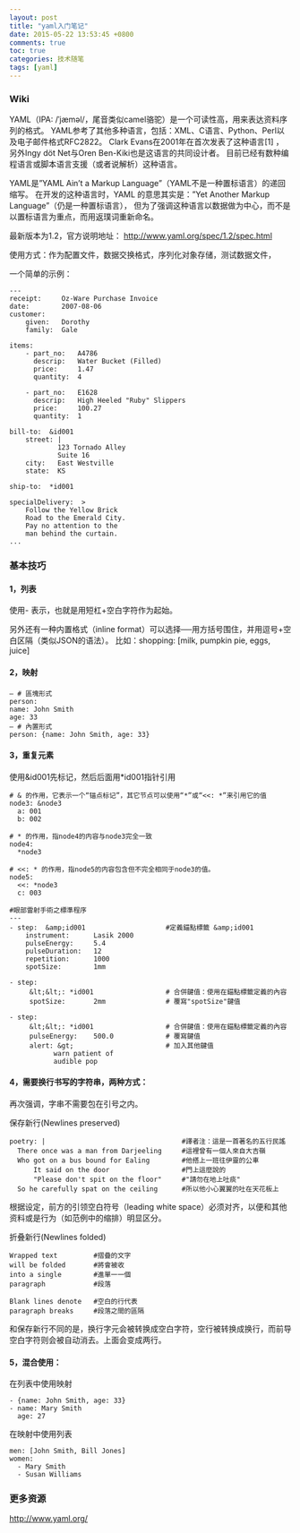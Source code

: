 ```yaml
---
layout: post
title: "yaml入门笔记"
date: 2015-05-22 13:53:45 +0800
comments: true
toc: true
categories: 技术随笔
tags: [yaml]
---
```


### Wiki

YAML（IPA: /ˈjæməl/，尾音类似camel骆驼）是一个可读性高，用来表达资料序列的格式。
YAML参考了其他多种语言，包括：XML、C语言、Python、Perl以及电子邮件格式RFC2822。
Clark Evans在2001年在首次发表了这种语言[1] ，
另外Ingy döt Net与Oren Ben-Kiki也是这语言的共同设计者。
目前已经有数种编程语言或脚本语言支援（或者说解析）这种语言。

YAML是”YAML Ain’t a Markup Language”（YAML不是一种置标语言）的递回缩写。
在开发的这种语言时，YAML 的意思其实是：”Yet Another Markup Language”（仍是一种置标语言），
但为了强调这种语言以数据做为中心，而不是以置标语言为重点，而用返璞词重新命名。

最新版本为1.2，官方说明地址： <http://www.yaml.org/spec/1.2/spec.html>

使用方式：作为配置文件，数据交换格式，序列化对象存储，测试数据文件，

一个简单的示例：<!--more-->
```
---
receipt:     Oz-Ware Purchase Invoice
date:        2007-08-06
customer:
    given:   Dorothy
    family:  Gale

items:
    - part_no:   A4786
      descrip:   Water Bucket (Filled)
      price:     1.47
      quantity:  4

    - part_no:   E1628
      descrip:   High Heeled "Ruby" Slippers
      price:     100.27
      quantity:  1

bill-to:  &id001
    street: |
            123 Tornado Alley
            Suite 16
    city:   East Westville
    state:  KS

ship-to:  *id001

specialDelivery:  >
    Follow the Yellow Brick
    Road to the Emerald City.
    Pay no attention to the
    man behind the curtain.
...
```

### 基本技巧

#### 1，列表

使用- 表示，也就是用短杠+空白字符作为起始。

另外还有一种内置格式（inline format）可以选择──用方括号围住，并用逗号+空白区隔（类似JSON的语法）。
比如：shopping: [milk, pumpkin pie, eggs, juice]

#### 2，映射
```
— # 區塊形式
person:
name: John Smith
age: 33
— # 內置形式
person: {name: John Smith, age: 33}
```

#### 3，重复元素

使用&id001先标记，然后后面用*id001指针引用
```
# & 的作用，它表示一个“锚点标记”，其它节点可以使用“*”或“<<: *”来引用它的值
node3: &node3
  a: 001
  b: 002

# * 的作用，指node4的内容与node3完全一致
node4:
  *node3

# <<: * 的作用，指node5的内容包含但不完全相同于node3的值。
node5:
  <<: *node3
  c: 003

#眼部雷射手術之標準程序
---
- step:  &amp;id001                    #定義錨點標籤 &amp;id001
    instrument:      Lasik 2000
    pulseEnergy:     5.4
    pulseDuration:   12
    repetition:      1000
    spotSize:        1mm

- step:
     &lt;&lt;: *id001                  # 合併鍵值：使用在錨點標籤定義的內容
     spotSize:       2mm               # 覆寫"spotSize"鍵值

- step:
     &lt;&lt;: *id001                  # 合併鍵值：使用在錨點標籤定義的內容
     pulseEnergy:    500.0             # 覆寫鍵值
     alert: &gt;                       # 加入其他鍵值
           warn patient of
           audible pop
```

#### 4，需要换行书写的字符串，两种方式：

再次强调，字串不需要包在引号之内。

保存新行(Newlines preserved)
```
poetry: |                                  #譯者注：這是一首著名的五行民謠
  There once was a man from Darjeeling     #這裡曾有一個人來自大吉嶺
  Who got on a bus bound for Ealing        #他搭上一班往伊靈的公車
      It said on the door                  #門上這麼說的
      "Please don't spit on the floor"     #"請勿在地上吐痰"
  So he carefully spat on the ceiling      #所以他小心翼翼的吐在天花板上
```

根据设定，前方的引领空白符号（leading white space）必须对齐，以便和其他资料或是行为（如范例中的缩排）明显区分。

折叠新行(Newlines folded)
```
Wrapped text         #摺疊的文字
will be folded       #將會被收
into a single        #進單一一個
paragraph            #段落

Blank lines denote   #空白的行代表
paragraph breaks     #段落之間的區隔
```

和保存新行不同的是，换行字元会被转换成空白字符，空行被转换成换行，而前导空白字符则会被自动消去。上面会变成两行。

#### 5，混合使用：

在列表中使用映射
```
- {name: John Smith, age: 33}
- name: Mary Smith
  age: 27
```

在映射中使用列表
```
men: [John Smith, Bill Jones]
women:
  - Mary Smith
  - Susan Williams
```

### 更多资源

<http://www.yaml.org/>
